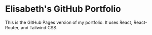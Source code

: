 # Elisabeth's GitHub Portfolio

This is the GitHub Pages version of my portfolio. It uses React, React-Router, and Tailwind CSS. 
